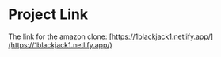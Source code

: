 # Project Link
The link for the amazon clone: [https://1blackjack1.netlify.app/](https://1blackjack1.netlify.app/)
 
 
